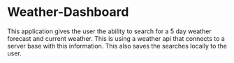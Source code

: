 # Weather-Dashboard

This application gives the user the ability to search for a 5 day weather forecast and current weather. This is using a weather api that connects to a server base with this information. This also saves the searches locally to the user. 
